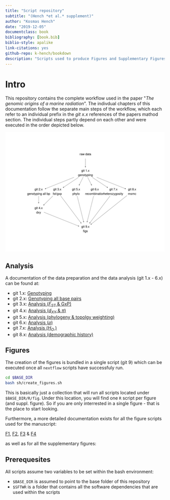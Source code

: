 ```yaml
---
title: "Script repository"
subtitle: "(Hench *et al.* supplement)"
author: "Kosmas Hench"
date: "2019-12-05"
documentclass: book
bibliography: [book.bib]
biblio-style: apalike
link-citations: yes
github-repo: k-hench/bookdown
description: "Scripts used to produce Figures and Supplementary Figures of 'The genomic origins of a marine radiation' by Hench, McMillan an Puebla"
---
```


# Intro



This repository contains the complete workflow used in the paper "*The genomic origins of a marine radiation*".
The indivdual chapters of this documentation follow the separate main steps of the workflow, which each refer to an individual prefix in the _git x.x_ references of the papers mathod section.
The individual steps partly depend on each other and were executed in the order depicted below.

<div style="max-width:800px; margin:auto;">
<img src="index_files/figure-html/unnamed-chunk-1-1.png" width="768" />
</div>

## Analysis

A documentation of the data preparation and the data analysis (git 1.x - 6.x) can be found at:

- git 1.x: [Genotyping](genotyping-i-snps-only.html)
- git 2.x: [Genotyping all base pairs](genotyping-ii-all-callable-sites.html)
- git 3.x: [Analysis (<i>F<sub>ST</sub></i> & GxP)](analysis-i-fst-gxp.html)
- git 4.x: [Analysis (<i>d<sub>XY</sub></i> & $\pi$)](analysis-ii-dxy-pi.html)
- git 5.x: [Analysis (phylogeny & topolgy weighting)](analysis-iii-phylogeny-topology-weighting.html)
- git 6.x: [Analysis ($\rho$)](analysis-iv-rho.html)
- git 7.x: [Analysis (<i>H<sub>O</sub></i> )](analysis-v-ho.html)
- git 8.x: [Analysis (demographic history)](analysis-vi-demographic-history.html)

## Figures

The creation of the figures is bundled in a single script (git 9) which can be executed once all `nextflow` scripts have successfuly run.

```sh
cd $BASE_DIR
bash sh/create_figures.sh
```

This is basically just a collection that will run all scripts located under `$BASE_DIR/R/fig`.
Under this location, you will find one `R` script per figure (and suppl. figure).
So if you are only interrested in a single figure - that is the place to start looking.

Furthermore, a more detailed documentation exists for all the figure scripts used for the manuscript:

[F1](figure-1.html), [F2](figure-2.html), [F3](figure-3.html) & [F4](figure-4.html)

as well as for all the supplementary figures:

## Prerequesites

All scripts assume two variables to be set within the bash environment:

  - `$BASE_DIR` is assumed to point to the base folder of this repository
  - `$SFTWR` is a folder that contains all the software dependencies that are used within the scripts

